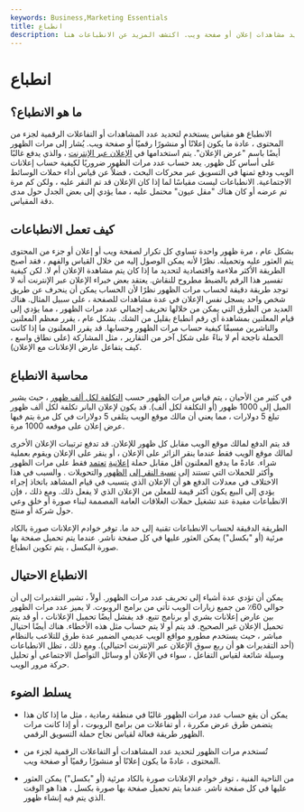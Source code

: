 ```yaml
---
keywords: Business,Marketing Essentials
title: انطباع
description: الانطباع هو مقياس يستخدم لتحديد مشاهدات إعلان أو صفحة ويب. اكتشف المزيد عن الانطباعات هنا.
---
```


# انطباع
## ما هو الانطباع؟

الانطباع هو مقياس يستخدم لتحديد عدد المشاهدات أو التفاعلات الرقمية لجزء من المحتوى ، عادة ما يكون إعلانًا أو منشورًا رقميًا أو صفحة ويب. يُشار إلى مرات الظهور أيضًا باسم "عرض الإعلان". يتم استخدامها في [الإعلان عبر الإنترنت](/digital-marketing) ، والذي يدفع غالبًا على أساس كل ظهور. يعد حساب عدد مرات الظهور ضروريًا لكيفية حساب إعلانات الويب ودفع ثمنها في التسويق عبر محركات البحث ، فضلاً عن قياس أداء حملات الوسائط الاجتماعية. الانطباعات ليست مقياسًا لما إذا كان الإعلان قد تم النقر عليه ، ولكن كم مرة تم عرضه أو كان هناك "مقل عيون" محتمل عليه ، مما يؤدي إلى بعض الجدل حول مدى دقة المقياس.

## كيف تعمل الانطباعات

بشكل عام ، مرة ظهور واحدة تساوي كل تكرار لصفحة ويب أو إعلان أو جزء من المحتوى يتم العثور عليه وتحميله. نظرًا لأنه يمكن الوصول إليه من خلال القياس والفهم ، فقد أصبح الطريقة الأكثر ملاءمة واقتصادية لتحديد ما إذا كان يتم مشاهدة الإعلان أم لا. لكن كيفية تفسير هذا الرقم بالضبط مطروح للنقاش. يعتقد بعض خبراء الإعلان عبر الإنترنت أنه لا توجد طريقة دقيقة لحساب مرات الظهور نظرًا لأن الحساب يمكن أن ينحرف عن طريق شخص واحد يسجل نفس الإعلان في عدة مشاهدات للصفحة ، على سبيل المثال. هناك العديد من الطرق التي يمكن من خلالها تحريف إجمالي عدد مرات الظهور ، مما يؤدي إلى قيام المعلنين بمشاهدة أي رقم انطباع بقليل من الشك. بشكل عام ، يقرر معظم المعلنين والناشرين مسبقًا كيفية حساب مرات الظهور وحسابها. قد يقرر المعلنون ما إذا كانت الحملة ناجحة أم لا بناءً على شكل آخر من التقارير ، مثل المشاركة (على نطاق واسع ، كيف يتفاعل عارض الإعلانات مع الإعلان).

## محاسبة الانطباع

في كثير من الأحيان ، يتم قياس مرات الظهور حسب [التكلفة لكل ألف ظهور](/cpm) ، حيث يشير الميل إلى 1000 ظهور (أو التكلفة لكل ألف). قد يكون لإعلان البانر تكلفة لكل ألف ظهور تبلغ 5 دولارات ، مما يعني أن مالك موقع الويب يتلقى 5 دولارات في كل مرة يتم فيها عرض إعلان على موقعه 1000 مرة.

قد يتم الدفع لمالك موقع الويب مقابل كل ظهور للإعلان. قد تدفع ترتيبات الإعلان الأخرى لمالك موقع الويب فقط عندما ينقر الزائر على الإعلان ، أو ينقر على الإعلان ويقوم بعملية شراء. عادةً ما يدفع المعلنون أقل مقابل حملة [إعلانية](/marketing-campaign) [تعتمد](/marketing-campaign) فقط على مرات الظهور وأكثر للحملات التي تستند إلى [نسبة النقر إلى](/clickthroughrates) [الظهور](/conversion-rate) والتحويلات . والسبب في هذا الاختلاف في معدلات الدفع هو أن الإعلان الذي يتسبب في قيام المشاهد باتخاذ إجراء يؤدي إلى البيع يكون أكثر قيمة للمعلن من الإعلان الذي لا يفعل ذلك. ومع ذلك ، فإن الانطباعات مفيدة عند تشغيل حملات العلاقات العامة المصممة لبناء صورة أو خلق وعي حول شركة أو منتج.

الطريقة الدقيقة لحساب الانطباعات تقنية إلى حد ما. توفر خوادم الإعلانات صورة بالكاد مرئية (أو "بكسل") يمكن العثور عليها في كل صفحة ناشر. عندما يتم تحميل صفحة بها صورة البكسل ، يتم تكوين انطباع.

## الانطباع الاحتيال

يمكن أن تؤدي عدة أشياء إلى تحريف عدد مرات الظهور. أولاً ، تشير التقديرات إلى أن حوالي 60٪ من جميع زيارات الويب تأتي من برامج الروبوت. لا يميز عدد مرات الظهور بين عارض إعلانات بشري أو برنامج تتبع. قد يفشل أيضًا تحميل الإعلانات ، أو قد يتم تحميل الإعلان غير الصحيح. قد يتم أو لا يتم حساب مثل هذه الأخطاء. هناك أيضًا احتيال مباشر ، حيث يستخدم مطورو مواقع الويب عديمي الضمير عدة طرق للتلاعب بالنظام (أحد التقديرات هو أن ربع سوق الإعلان عبر الإنترنت احتيالي). ومع ذلك ، تظل الانطباعات وسيلة شائعة لقياس التفاعل ، سواء في الإعلان أو وسائل التواصل الاجتماعي أو تحليل حركة مرور الويب.

## يسلط الضوء

- يمكن أن يقع حساب عدد مرات الظهور غالبًا في منطقة رمادية ، مثل ما إذا كان هذا يتضمن طرق عرض مكررة ، أو تفاعلات من برامج الروبوت ، أو إذا كانت مرات الظهور طريقة فعالة لقياس نجاح حملة التسويق الرقمي.

- تُستخدم مرات الظهور لتحديد عدد المشاهدات أو التفاعلات الرقمية لجزء من المحتوى ، عادةً ما يكون إعلانًا أو منشورًا رقميًا أو صفحة ويب.

- من الناحية الفنية ، توفر خوادم الإعلانات صورة بالكاد مرئية (أو "بكسل") يمكن العثور عليها في كل صفحة ناشر. عندما يتم تحميل صفحة بها صورة بكسل ، هذا هو الوقت الذي يتم فيه إنشاء ظهور.

